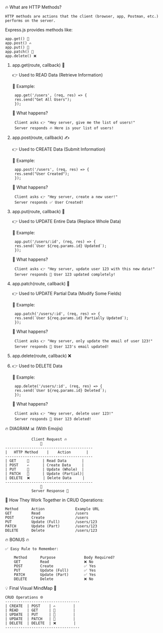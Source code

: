 🔥 What are HTTP Methods?

    HTTP methods are actions that the client (browser, app, Postman, etc.) performs on the server.

Express.js provides methods like:

    app.get() 🧐
    app.post() ✍️
    app.put() 🔄
    app.patch() 🔧
    app.delete() ❌


1. app.get(route, callback) 🧐
 
    👉 Used to READ Data (Retrieve Information)

    📌 Example:

        app.get('/users', (req, res) => {
        res.send("Get All Users");
        });

    💪 What happens?

        Client asks 👉 "Hey server, give me the list of users!"
        Server responds 🔥 Here is your list of users!


2. app.post(route, callback) ✍️
 
    👉 Used to CREATE Data (Submit Information)

    📌 Example:

        app.post('/users', (req, res) => {
        res.send("User Created");
        });

    💪 What happens?

        Client asks 👉 "Hey server, create a new user!"
        Server responds ✅ User Created!


3. app.put(route, callback) 🔄
 
    👉 Used to UPDATE Entire Data (Replace Whole Data)

    📌 Example:

        app.put('/users/:id', (req, res) => {
        res.send(`User ${req.params.id} Updated`);
        });

    💪 What happens?

        Client asks 👉 "Hey server, update user 123 with this new data!"
        Server responds 🔄 User 123 updated completely!


4. app.patch(route, callback) 🔧
 
    👉 Used to UPDATE Partial Data (Modify Some Fields)

    📌 Example:

        app.patch('/users/:id', (req, res) => {
        res.send(`User ${req.params.id} Partially Updated`);
        });

    💪 What happens?

        Client asks 👉 "Hey server, only update the email of user 123!"
        Server responds 🔧 User 123's email updated!


5. app.delete(route, callback) ❌
6. 
    👉 Used to DELETE Data

    📌 Example:

        app.delete('/users/:id', (req, res) => {
        res.send(`User ${req.params.id} Deleted`);
        });

    💪 What happens?

        Client asks 👉 "Hey server, delete user 123!"
        Server responds 🚫 User 123 deleted!


🔥 DIAGRAM 📊 (With Emojis)

                Client Request 🔥
                    🔽
    ----------------------------------------
    |   HTTP Method    |    Action       |
    ----------------------------------------
    | GET     🧐      | Read Data       |
    | POST    ✍️      | Create Data     |
    | PUT     🔄      | Update (Whole)  |
    | PATCH   🔧      | Update (Partial)|
    | DELETE  ❌      | Delete Data     |
    ----------------------------------------
                    🔼
                Server Response 🎯


🎯 How They Work Together in CRUD Operations:

    Method	    Action	            Example URL
    GET	        Read	            /users
    POST	    Create	            /users
    PUT	        Update (Full)	    /users/123
    PATCH	    Update (Part)	    /users/123
    DELETE	    Delete	            /users/123


🔥 BONUS 🔥

    ✅ Easy Rule to Remember:

        Method	    Purpose	            Body Required?
        GET	        Read	            ❌ No
        POST	    Create	            ✅ Yes
        PUT	        Update (Full)	    ✅ Yes
        PATCH	    Update (Part)	    ✅ Yes
        DELETE	    Delete	            ❌ No


💡 Final Visual MindMap 🧠

    CRUD Operations 🌐
    ----------------------------------
    | CREATE  | POST    | ✍️        |
    | READ    | GET     | 🧐        |
    | UPDATE  | PUT     | 🔄        |
    | UPDATE  | PATCH   | 🔧        |
    | DELETE  | DELETE  | ❌        |
    ----------------------------------
